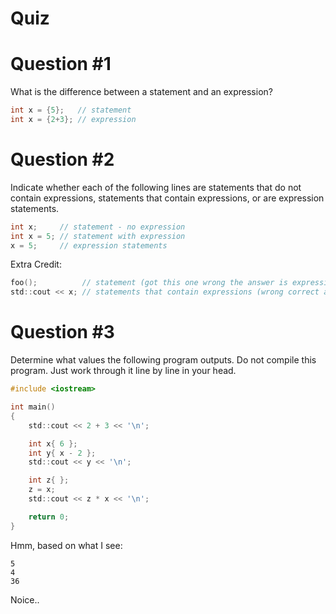 # Quiz

# Question #1

What is the difference between a statement and an expression?

```c
int x = {5};   // statement
int x = {2+3}; // expression
```

# Question #2

Indicate whether each of the following lines are statements that do not contain expressions, statements that contain expressions, or are expression statements.

```c
int x;     // statement - no expression
int x = 5; // statement with expression
x = 5;     // expression statements
```

Extra Credit:

```c
foo();          // statement (got this one wrong the answer is expression statement)
std::cout << x; // statements that contain expressions (wrong correct answer is expression statement)
```

# Question #3

Determine what values the following program outputs. Do not compile this program. Just work through it line by line in your head.

```c
#include <iostream>

int main()
{
	std::cout << 2 + 3 << '\n';

	int x{ 6 };
	int y{ x - 2 };
	std::cout << y << '\n';

	int z{ };
	z = x;
	std::cout << z * x << '\n';

	return 0;
}
```

Hmm, based on what I see:

```
5
4
36
```

Noice..
